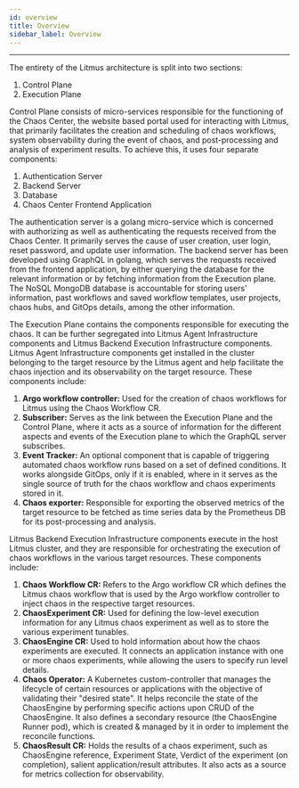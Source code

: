 ```yaml
---
id: overview
title: Overview
sidebar_label: Overview
---
```


---

The entirety of the Litmus architecture is split into two sections: 
1. Control Plane 
2. Execution Plane 

Control Plane consists of micro-services responsible for the functioning of the Chaos Center, the website based portal used for interacting with Litmus, that primarily facilitates the creation and scheduling of chaos workflows, system observability during the event of chaos, and post-processing and analysis of experiment results. To achieve this, it uses four separate components:
1. Authentication Server
2. Backend Server
3. Database
4. Chaos Center Frontend Application

The authentication server is a golang micro-service which is concerned with authorizing as well as authenticating the requests received from the Chaos Center. It primarily serves the cause of user creation, user login, reset password, and update user information. The backend server has been developed using GraphQL in golang, which serves the requests received from the frontend application, by either querying the database for the relevant information or by fetching information from the Execution plane. The NoSQL MongoDB database is accountable for storing users' information, past workflows and saved workflow templates, user projects, chaos hubs, and GitOps details, among the other information. 

The Execution Plane contains the components responsible for executing the chaos. It can be further segregated into Litmus Agent Infrastructure components and Litmus Backend Execution Infrastructure components. Litmus Agent Infrastructure components get installed in the cluster belonging to the target resource by the Litmus agent and help facilitate the chaos injection and its observability on the target resource. These components include:
1. **Argo workflow controller:** Used for the creation of chaos workflows for Litmus using the Chaos Workflow CR.
2. **Subscriber:** Serves as the link between the Execution Plane and the Control Plane, where it acts as a source of information for the different aspects and events of the Execution plane to which the GraphQL server subscribes.
3. **Event Tracker:** An optional component that is capable of triggering automated chaos workflow runs based on a set of defined conditions. It works alongside GitOps, only if it is enabled, where in it serves as the single source of truth for the chaos workflow and chaos experiments stored in it. 
4. **Chaos exporter:** Responsible for exporting the observed metrics of the target resource to be fetched as time series data by the Prometheus DB for its post-processing and analysis.

Litmus Backend Execution Infrastructure components execute in the host Litmus cluster, and they are responsible for orchestrating the execution of chaos workflows in the various target resources. These components include:
1. **Chaos Workflow CR:** Refers to the Argo workflow CR which defines the Litmus chaos workflow that is used by the Argo workflow controller to inject chaos in the respective target resources.
2. **ChaosExperiment CR:** Used for defining the low-level execution information for any Litmus chaos experiment as well as to store the various experiment tunables.
3. **ChaosEngine CR:** Used to hold information about how the chaos experiments are executed. It connects an application instance with one or more chaos experiments, while allowing the users to specify run level details.
4. **Chaos Operator:** A Kubernetes custom-controller that manages the lifecycle of certain resources or applications with the objective of validating their "desired state". It helps reconcile the state of the ChaosEngine by performing specific actions upon CRUD of the ChaosEngine. It also defines a secondary resource (the ChaosEngine Runner pod), which is created & managed by it in order to implement the reconcile functions.
5. **ChaosResult CR:** Holds the results of a chaos experiment, such as ChaosEngine reference, Experiment State, Verdict of the experiment (on completion), salient application/result attributes. It also acts as a source for metrics collection for observability.